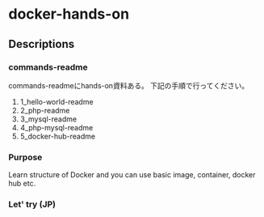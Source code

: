 # docker-hands-on

## Descriptions

### commands-readme

commands-readmeにhands-on資料ある。
下記の手順で行ってください。
1. 1_hello-world-readme
2. 2_php-readme
3. 3_mysql-readme
4. 4_php-mysql-readme
5. 5_docker-hub-readme

### Purpose

Learn structure of Docker and you can use basic image, container, docker hub etc.

### Let' try (JP)